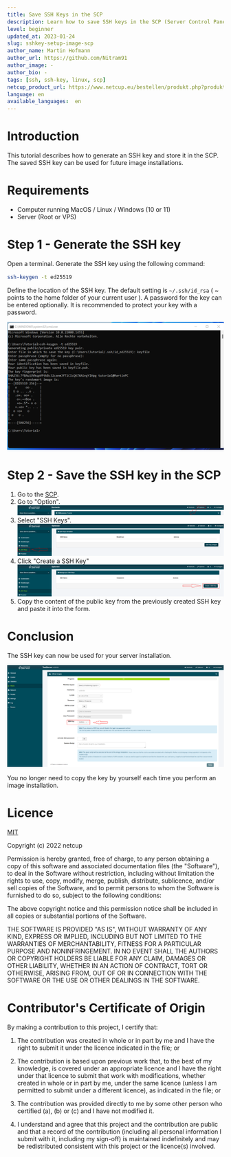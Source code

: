 ```yaml
---
title: Save SSH Keys in the SCP
description: Learn how to save SSH keys in the SCP (Server Control Panel).
level: beginner
updated_at: 2023-01-24
slug: sshkey-setup-image-scp
author_name: Martin Hofmann
author_url: https://github.com/Nitram91
author_image: -
author_bio: -
tags: [ssh, ssh-key, linux, scp] 
netcup_product_url: https://www.netcup.eu/bestellen/produkt.php?produkt=2991
language: en
available_languages:  en
---
```


# Introduction
This tutorial describes how to generate an SSH key and store it in the SCP.
The saved SSH key can be used for future image installations.

# Requirements

* Computer running MacOS / Linux / Windows (10 or 11) 
* Server (Root or VPS)

# Step 1 - Generate the SSH key

Open a terminal.
Generate the SSH key using the following command:

```bash
ssh-keygen -t ed25519
```
Define the location of the SSH key.
The default setting is `~/.ssh/id_rsa` ( ~ points to the home folder of your current user ).
A password for the key can be entered optionally. It is recommended to protect your key with a password.

![Generate ssh-key](images/ssh-keygen.png)

# Step 2 - Save the SSH key in the SCP

1. Go to the [SCP](https://servercontrolpanel.de).
2. Go to "Option".
![SCP Optionen](images/scp_optionen.png)
3. Select "SSH Keys".
![SCP Optionen SSH Keys](images/scp_optionen_ssh_key.png)
4. Click "Create a SSH Key"
![SCP create SSH Keys](images/scp_options_create_ssh_key.png)
5. Copy the content of the public key from the previously created SSH key and paste it into the form.


# Conclusion

The SSH key can now be used for your server installation.

![SCP media install with ssh-key](images/scp_media_install_ssh-key.png)

You no longer need to copy the key by yourself each time you perform an image installation. 

# Licence

[MIT](https://github.com/netcup-community/community-tutorials/blob/main/LICENSE)

Copyright (c) 2022 netcup

Permission is hereby granted, free of charge, to any person obtaining a copy of this software and associated documentation files (the "Software"), to deal in the Software without restriction, including without limitation the rights to use, copy, modify, merge, publish, distribute, sublicence, and/or sell copies of the Software, and to permit persons to whom the Software is furnished to do so, subject to the following conditions:

The above copyright notice and this permission notice shall be included in all copies or substantial portions of the Software.

THE SOFTWARE IS PROVIDED "AS IS", WITHOUT WARRANTY OF ANY KIND, EXPRESS OR IMPLIED, INCLUDING BUT NOT LIMITED TO THE WARRANTIES OF MERCHANTABILITY, FITNESS FOR A PARTICULAR PURPOSE AND NONINFRINGEMENT. IN NO EVENT SHALL THE AUTHORS OR COPYRIGHT HOLDERS BE LIABLE FOR ANY CLAIM, DAMAGES OR OTHER LIABILITY, WHETHER IN AN ACTION OF CONTRACT, TORT OR OTHERWISE, ARISING FROM, OUT OF OR IN CONNECTION WITH THE SOFTWARE OR THE USE OR OTHER DEALINGS IN THE SOFTWARE.

# Contributor's Certificate of Origin
By making a contribution to this project, I certify that:

 1) The contribution was created in whole or in part by me and I have the right to submit it under the licence indicated in the file; or

 2) The contribution is based upon previous work that, to the best of my knowledge, is covered under an appropriate licence and I have the right under that licence to submit that work with modifications, whether created in whole or in part by me, under the same licence (unless I am permitted to submit under a different licence), as indicated in the file; or

 3) The contribution was provided directly to me by some other person who certified (a), (b) or (c) and I have not modified it.

 4) I understand and agree that this project and the contribution are public and that a record of the contribution (including all personal information I submit with it, including my sign-off) is maintained indefinitely and may be redistributed consistent with this project or the licence(s) involved.

